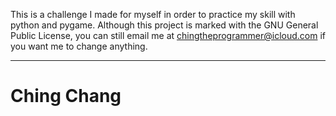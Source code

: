 This is a challenge I made for myself in order to practice my skill with python
and pygame. Although this project is marked with the GNU General Public License,
you can still email me at chingtheprogrammer@icloud.com if you want me to change
anything.

---
# Ching Chang

